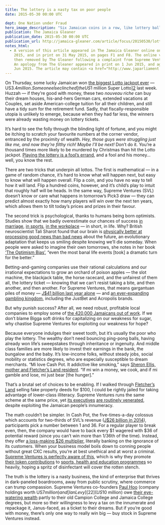 ```yaml
---
title: The lottery is a nasty tax on poor people
date: 2015-05-30 00:00 UTC

dept: One Nation under Fraud
hero_image_description: "Six Jamaican coins in a row, like lottery balls"
publication: The Jamaica Gleaner
publication_date: 2015-05-30 00:00 UTC
publication_url: http://jamaica-gleaner.com/article/focus/20150530/lottery-nasty-tax-poor-people
notes_html:
  - A version of this article appeared in The Jamaica Gleaner online on 30 May
    2015, and in print on 31 May 2015, on pages F1 and F8. The online version was
    then removed by The Gleaner following a complaint from Supreme Ventures Ltd.
    An apology from The Gleaner appeared in print on 1 Jun 2015, and again on 7
    Jun 2015. The article may contain <a href="http://www.japarliament.gov.jm/attachments/341_The%20Defamation%20Act,%202013.pdf">defamatory content</a>.
---
```


On Thursday, some lucky Jamaican won [the biggest Lotto jackpot ever][1] —
US$3.4 million. Someone else clinched [the US$1 million Super Lotto][2] last
week. Huzzah — if they’re good with money, these two _nouveau riche_ can buy
their dream houses, his-and-hers German cars, extended vacations at Couples, set
aside American-college tuition for all their children, and still have a tidy sum
for the retirement fund. Sadly, that fiscally-responsible utopia is unlikely to
emerge, because when they had far less, the winners were already wasting money
on lottery tickets.

It’s hard to see the folly through the blinding light of fortune, and you might
be itching to scratch your favourite numbers at the corner vendor, entranced by
the proximity of wealth. _Hey, those guys were struggling just like me, and now
they’re filthy rich! Maybe I’ll be next!_ Don’t do it. You’re a thousand times
more likely to be murdered by Christmas than hit the Lotto jackpot. [Playing the
lottery is a fool’s errand][3], and a fool and his money… well, you know the
rest.

There are two tricks that underpin all lottos. The first is mathematical — in a
game of random chance, it’s hard to know what will happen next, but easy to know
what will happen overall. Flip a coin, and you have no way to tell how it will
land. Flip a hundred coins, however, and it’s child’s play to intuit that
roughly half will be heads. In the same way, Supreme Ventures (SVL) doesn’t know
or care what happens in tomorrow’s Pick3 draw — they can predict almost exactly
how many players will win over the next ten years, which allows them to tilt
today’s prices and prizes in their favour.

The second trick is psychological, thanks to humans being born optimists.
Studies show that we badly overestimate our chances of success [in marriage][4],
[in sports][5], [in the workplace][6] — in short, in life. Why? British
neuroscientist Tali Sharot found that our brain is [physically better at
processing good news than bad news][7] about the future, an evolutionary
adaptation that keeps us smiling despite knowing we’ll die someday. When people
were asked to imagine their own tomorrows, she notes in her book [‘The Optimism
Bias’][8], “even the most banal life events [took] a dramatic turn for the
better.”

Betting-and-gaming companies use their rational calculations and our irrational
expectations to grow an orchard of poison apples — the slot machine, the
blackjack table, the horse racecard, and the unfairest of them all, the lottery
ticket — knowing that we can’t resist taking a bite, and then another, and then
another. For Supreme Ventures, that means gargantuan piles of money — [J$41
billion last year alone][9] — and [an ever-expanding gambling kingdom][10],
including the JustBet and Acropolis brands.

But why punish success? After all, we need robust, profitable local companies to
employ some of [the 420,000 Jamaicans out of work][11]. If we don’t blame Bigga
soft drinks for capitalizing on our weakness for sugar, why chastise Supreme
Ventures for exploiting our weakness for hope?

Because everyone indulges their sweet tooth, but it’s usually the poor who play
the lottery. The wealthy don’t need bouncing ping-pong balls, having already won
life’s sweepstakes through inheritance or ingenuity. And middle class families
are more likely to invest their earnings in the bank, the bungalow and the baby.
It’s low-income folks, without steady jobs, social mobility or statistics
degrees, who are especially susceptible to dream merchants. “Mi love Cash Pot.
It addictive like smoking,” says [Sheron Ellis, mother and Fletcher’s Land
resident][12]. “If mi win a money, we cook, and if mi gamble and lose, mi just
bear [the hunger].”

That’s a brutal set of choices to be enabling. If I walked through [Fletcher’s
Land][13] selling fake property deeds for $100, I could be rightly jailed for
taking advantage of lower-class illiteracy. Supreme Ventures runs the same
scheme at the same price, yet [its executives][14] [are routinely
venerated][15], despite exploiting the Jamaican people’s innumeracy.

The math couldn’t be simpler. In Cash Pot, the five-times-a-day colossus which
accounts for two-thirds of SVL’s revenue ([J$26 billion in 2014][16]),
participants pick a number between 1 and 36. For a regular player to break even,
then, the company would have to back every $1 wagered with $36 of potential
reward (since you can’t win more than 1/36th of the time). Instead, they offer
[a loss-making $26 multiplier][17], literally banking on the ignorance of its
customers. When your business model boils down to conning people without great
CXC results, you’re at best unethical and at worst a criminal. [Supreme Ventures
is perfectly aware of this][18], which is why they promote [their token
contributions][19] to [sports, health and education programmes][20] so heavily,
hoping a spritz of disinfectant will cover the rotten stench.

The truth is the lottery is a nasty business, the kind of enterprise that
thrives in dark-paneled boardrooms, away from public scrutiny, where commerce
can trump compassion. Supreme Ventures co-founders [Paul Hoo][21] (company
holdings worth US$7 million) and [Ian Levy][22] (US$10 million) owe [their
eye-watering wealth][23] partly to their old Campion College and Jamaica College
degrees, but more so their willingness to levy a tax on the innumerate and
repackage it, Janus-faced, as a ticket to their dreams. But if you’re good with
money, there’s only one way to really win big — buy stock in Supreme Ventures
instead.

[1]: http://jamaica-gleaner.com/article/news/20150528/lucky-player-hits-historic-395-million-lotto-jackpot
[2]: http://www.supremeventures.com/news/261/
[3]: http://www.amazon.com/Innumeracy-Mathematical-Illiteracy-Its-Consequences/dp/0809058405
[4]: http://www.apa.org/monitor/mar01/maritalsuccess.aspx
[5]: https://www.insidehighered.com/news/2015/01/27/college-athletes-greatly-overestimate-their-chances-playing-professionally
[6]: https://www.psychologytoday.com/blog/the-art-thinking-clearly/201306/the-overconfidence-effect
[7]: http://www.ted.com/talks/tali_sharot_the_optimism_bias#t-668322
[8]: http://www.theguardian.com/science/2012/jan/01/tali-sharot-the-optimism-bias-extract
[9]: http://www.supremeventures.com/images/docs/supreme_ventures_unaudited_financial_statements_-_31st_march_2015.pdf
[10]: http://www.supremeventures.com/content/corporateprofile/profile.html
[11]: http://statinja.gov.jm/LabourForce/PersonsOutsidetheLabourForcebyAgeGroupandSex.aspx
[12]: http://jamaica-gleaner.com/article/lead-stories/20150524/lady-lazy-or-lady-luck-many-jamaicans-living-rake
[13]: https://www.google.com/search?q=fletchers+land+jamaica
[14]: http://jamaica-gleaner.com/gleaner/20140624/life/life1.html
[15]: http://jamaica-gleaner.com/gleaner/20110612/out/out2.html
[16]: http://www.supremeventures.com/images/docs/svl_report2014_part_b.pdf#page=48
[17]: http://www.supremeventures.com/content/svlgames/cash_pot.html
[18]: http://www.jamaicaobserver.com/business/Sunday-lottery-earns-Supreme-Ventures--700-million-in-three-months_14842812
[19]: http://jamaicagleaner.com/gleaner/20111017/flair/flair97.html
[20]: http://jamaica-gleaner.com/gleaner/20120517/news/news4.html
[21]: http://www.supremeventures.com/content/corporateprofile/profile_paulhoo.html
[22]: http://www.supremeventures.com/content/corporateprofile/profile_iankentlevy.html
[23]: http://www.supremeventures.com/images/docs/supreme_ventures_unaudited_financial_statements_-_31st_march_2015.pdf#page=17
